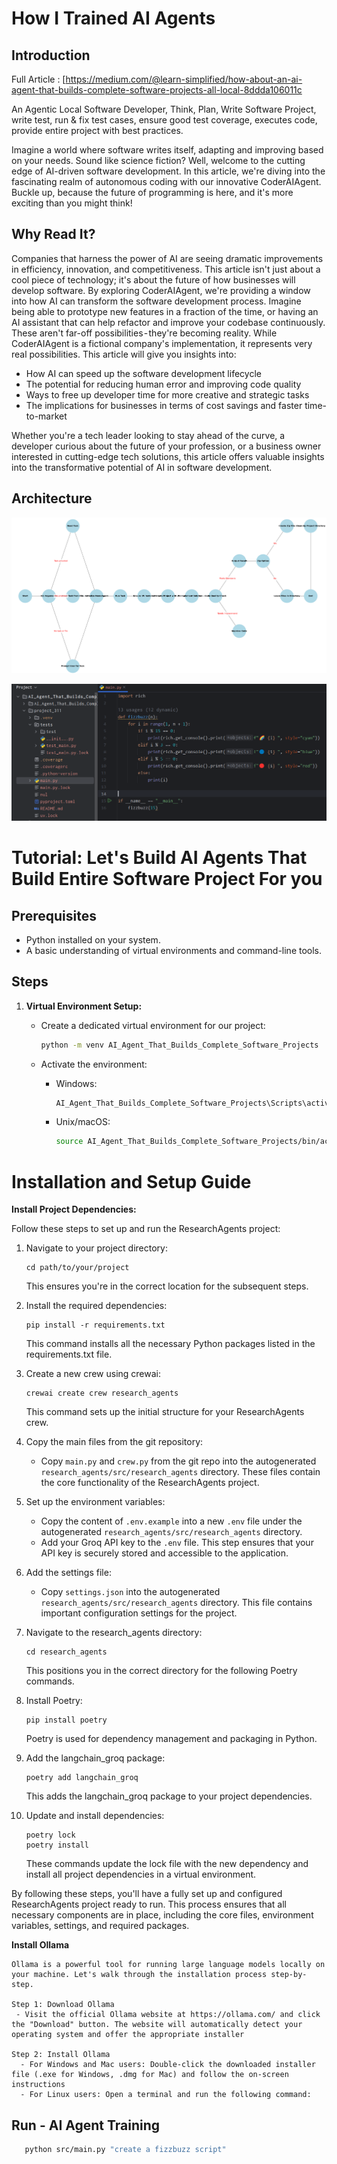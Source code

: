
# How I Trained AI Agents


## Introduction

Full Article : [https://medium.com/@learn-simplified/how-about-an-ai-agent-that-builds-complete-software-projects-all-local-8ddda106011c

An Agentic Local Software Developer, Think, Plan, Write Software Project, write test, run & fix test cases, ensure good test coverage, executes code, provide entire project with best practices.

Imagine a world where software writes itself, adapting and improving based on your needs. Sound like science fiction? Well, welcome to the cutting edge of AI-driven software development. In this article, we're diving into the fascinating realm of autonomous coding with our innovative CoderAIAgent. Buckle up, because the future of programming is here, and it's more exciting than you might think!

## Why Read It?

Companies that harness the power of AI are seeing dramatic improvements in efficiency, innovation, and competitiveness. This article isn't just about a cool piece of technology; it's about the future of how businesses will develop software.
By exploring CoderAIAgent, we're providing a window into how AI can transform the software development process. Imagine being able to prototype new features in a fraction of the time, or having an AI assistant that can help refactor and improve your codebase continuously. These aren't far-off possibilities - they're becoming reality.
While CoderAIAgent is a fictional company's implementation, it represents very real possibilities. This article will give you insights into:
 - How AI can speed up the software development lifecycle
 - The potential for reducing human error and improving code quality
 - Ways to free up developer time for more creative and strategic tasks
 - The implications for businesses in terms of cost savings and faster time-to-market

Whether you're a tech leader looking to stay ahead of the curve, a developer curious about the future of your profession, or a business owner interested in cutting-edge tech solutions, this article offers valuable insights into the transformative potential of AI in software development.


## Architecture
![Design Diagram](design_docs/design.png)


![Generated Project by Our CoderAIAdent](design_docs/output_proj.png)

# Tutorial: Let's Build AI Agents That Build Entire Software Project For you

## Prerequisites
- Python installed on your system.
- A basic understanding of virtual environments and command-line tools.

## Steps

1. **Virtual Environment Setup:**
   - Create a dedicated virtual environment for our project:
   
     ```bash
     python -m venv AI_Agent_That_Builds_Complete_Software_Projects
     ```
   - Activate the environment:
   
     - Windows:
       ```bash
       AI_Agent_That_Builds_Complete_Software_Projects\Scripts\activate
       ```
     - Unix/macOS:
       ```bash
       source AI_Agent_That_Builds_Complete_Software_Projects/bin/activate
       ```


   
# Installation and Setup Guide

**Install Project Dependencies:**

Follow these steps to set up and run the ResearchAgents project:

1. Navigate to your project directory:
   ```
   cd path/to/your/project
   ```
   This ensures you're in the correct location for the subsequent steps.

2. Install the required dependencies:
   ```
   pip install -r requirements.txt
   ```
   This command installs all the necessary Python packages listed in the requirements.txt file.

3. Create a new crew using crewai:
   ```
   crewai create crew research_agents
   ```
   This command sets up the initial structure for your ResearchAgents crew.

4. Copy the main files from the git repository:
   - Copy `main.py` and `crew.py` from the git repo into the autogenerated `research_agents/src/research_agents` directory.
   These files contain the core functionality of the ResearchAgents project.

5. Set up the environment variables:
   - Copy the content of `.env.example` into a new `.env` file under the autogenerated `research_agents/src/research_agents` directory.
   - Add your Groq API key to the `.env` file.
   This step ensures that your API key is securely stored and accessible to the application.

6. Add the settings file:
   - Copy `settings.json` into the autogenerated `research_agents/src/research_agents` directory.
   This file contains important configuration settings for the project.

7. Navigate to the research_agents directory:
   ```
   cd research_agents
   ```
   This positions you in the correct directory for the following Poetry commands.

8. Install Poetry:
   ```
   pip install poetry
   ```
   Poetry is used for dependency management and packaging in Python.

9. Add the langchain_groq package:
   ```
   poetry add langchain_groq
   ```
   This adds the langchain_groq package to your project dependencies.

10. Update and install dependencies:
    ```
    poetry lock
    poetry install
    ```
    These commands update the lock file with the new dependency and install all project dependencies in a virtual environment.

By following these steps, you'll have a fully set up and configured ResearchAgents project ready to run. This process ensures that all necessary components are in place, including the core files, environment variables, settings, and required packages.   
     

**Install Ollama**
    
    Ollama is a powerful tool for running large language models locally on your machine. Let's walk through the installation process step-by-step.
    
    Step 1: Download Ollama
     - Visit the official Ollama website at https://ollama.com/ and click the "Download" button. The website will automatically detect your operating system and offer the appropriate installer
    
    Step 2: Install Ollama
      - For Windows and Mac users: Double-click the downloaded installer file (.exe for Windows, .dmg for Mac) and follow the on-screen instructions
      - For Linux users: Open a terminal and run the following command:

## Run - AI Agent Training

   ```bash 
      python src/main.py "create a fizzbuzz script"   
   ```






